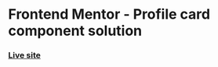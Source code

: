 # Frontend Mentor - Profile card component solution
### [Live site](https://stirring-kashata-009646.netlify.app)
